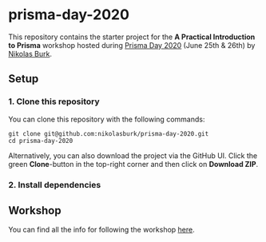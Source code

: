 # prisma-day-2020

This repository contains the starter project for the **A Practical Introduction to Prisma** workshop hosted during [Prisma Day 2020](https://www.prisma.io/day) (June 25th & 26th) by [Nikolas Burk](https://twitter.com/nikolasburk).

## Setup

### 1. Clone this repository

You can clone this repository with the following commands:

```
git clone git@github.com:nikolasburk/prisma-day-2020.git
cd prisma-day-2020
```

Alternatively, you can also download the project via the GitHub UI. Click the green **Clone**-button in the top-right corner and then click on **Download ZIP**.

### 2. Install dependencies

## Workshop

You can find all the info for following the workshop [here](https://pris.ly/a-practical-introduction-prisma).